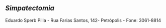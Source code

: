 ## ***Simpatectomia***


Eduardo Sperb Pilla - Rua Farias Santos, 142- Petrópolis - Fone: 3061-8814

